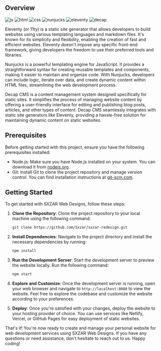 ## Overview
![js](https://img.shields.io/badge/JavaScript-323330?style=for-the-badge&logo=javascript&logoColor=F7DF1E)
![html](https://img.shields.io/badge/HTML5-E34F26?style=for-the-badge&logo=html5&logoColor=white)
![css](https://img.shields.io/badge/CSS3-1572B6?style=for-the-badge&logo=css3&logoColor=white)
![nunjucks](https://img.shields.io/badge/Nunjucks-1C4913?style=for-the-badge&logo=nunjucks&logoColor=white)
![eleventy](https://img.shields.io/badge/Eleventy-000000?style=for-the-badge&logo=eleventy&logoColor=white)
![decap](https://img.shields.io/badge/Decap-FF6F61?style=for-the-badge&logo=decap&logoColor=white)



Eleventy (or 11ty) is a static site generator that allows developers to build websites using various templating languages and markdown files. It's known for its simplicity and flexibility, enabling the creation of fast and efficient websites. Eleventy doesn't impose any specific front-end framework, giving developers the freedom to use their preferred tools and libraries.

Nunjucks is a powerful templating engine for JavaScript. It provides a straightforward syntax for creating reusable templates and components, making it easier to maintain and organize code. With Nunjucks, developers can include logic, iterate over data, and create dynamic content within HTML files, streamlining the web development process.

Decap CMS is a content management system designed specifically for static sites. It simplifies the process of managing website content by offering a user-friendly interface for editing and publishing blog posts, articles, and other types of content. Decap CMS seamlessly integrates with static site generators like Eleventy, providing a hassle-free solution for maintaining dynamic content on static websites.

## Prerequisites

Before getting started with this project, ensure you have the following prerequisites installed:

- Node.js: Make sure you have Node.js installed on your system. You can download it from [nodejs.org](https://nodejs.org/).
- Git: Install Git to clone the project repository and manage version control. You can find installation instructions at [git-scm.com](https://git-scm.com/).

## Getting Started

To get started with SXZAR Web Designs, follow these steps:

1. **Clone the Repository**: Clone the project repository to your local machine using the following command:

    ```bash
    git clone https://github.com/Sxzar/sxzar-redesign.git
    ```

2. **Install Dependencies**: Navigate to the project directory and install the necessary dependencies by running:

    ```bash
    npm install
    ```

3. **Run the Development Server**: Start the development server to preview the website locally. Run the following command:

    ```bash
    npm start
    ```

4. **Explore and Customize**: Once the development server is running, open your web browser and navigate to `http://localhost:8080` to view the website. Feel free to explore the codebase and customize the website according to your preferences.

5. **Deploy**: Once you're satisfied with your changes, deploy the website to your hosting provider of choice. You can use services like Netlify, Vercel, or GitHub Pages for easy deployment of static websites.

That's it! You're now ready to create and manage your personal website for web development services using SXZAR Web Designs. If you have any questions or need assistance, don't hesitate to reach out to us. Happy coding!
